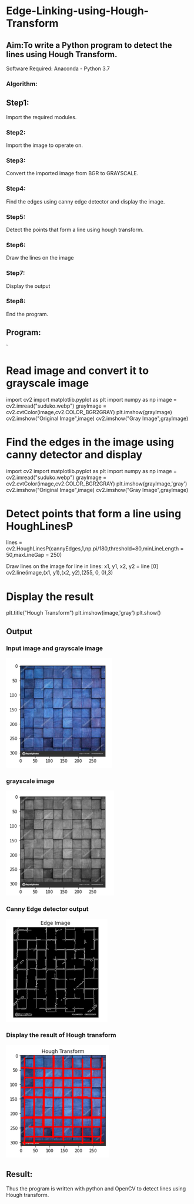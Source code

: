 # Edge-Linking-using-Hough-Transform
## Aim:To write a Python program to detect the lines using Hough Transform.


Software Required:
Anaconda - Python 3.7

### Algorithm:
## Step1:
Import the required modules.

### Step2:
Import the image to operate on.

### Step3:
Convert the imported image from BGR to GRAYSCALE.

### Step4:
Find the edges using canny edge detector and display the image.

### Step5:
Detect the points that form a line using hough transform.

### Step6:
Draw the lines on the image

### Step7:
Display the output

### Step8:
End the program.




## Program:
`
# Read image and convert it to grayscale image



import cv2
import matplotlib.pyplot as plt
import numpy as np
image = cv2.imread("suduko.webp")
grayImage = cv2.cvtColor(image,cv2.COLOR_BGR2GRAY)
plt.imshow(grayImage)
cv2.imshow("Original Image",image)
cv2.imshow("Gray Image",grayImage)

# Find the edges in the image using canny detector and display


import cv2
import matplotlib.pyplot as plt
import numpy as np
image = cv2.imread("suduko.webp")
grayImage = cv2.cvtColor(image,cv2.COLOR_BGR2GRAY)
plt.imshow(grayImage,'gray')
cv2.imshow("Original Image",image)
cv2.imshow("Gray Image",grayImage)

# Detect points that form a line using HoughLinesP
lines = cv2.HoughLinesP(cannyEdges,1,np.pi/180,threshold=80,minLineLength = 50,maxLineGap = 250)

 Draw lines on the image
for line in lines:
x1, y1, x2, y2 = line [0]
cv2.line(image,(x1, y1),(x2, y2),(255, 0, 0),3)


# Display the result

plt.title("Hough Transform")
plt.imshow(image,'gray')
plt.show()



## Output

### Input image and grayscale image
![output](./8.1.png)

### grayscale image
![ouyput](./8.2.png)
### Canny Edge detector output
![output](./8.3.png)

### Display the result of Hough transform
![output](./8.4.png)



## Result:
Thus the program is written with python and OpenCV to detect lines using Hough transform. 
